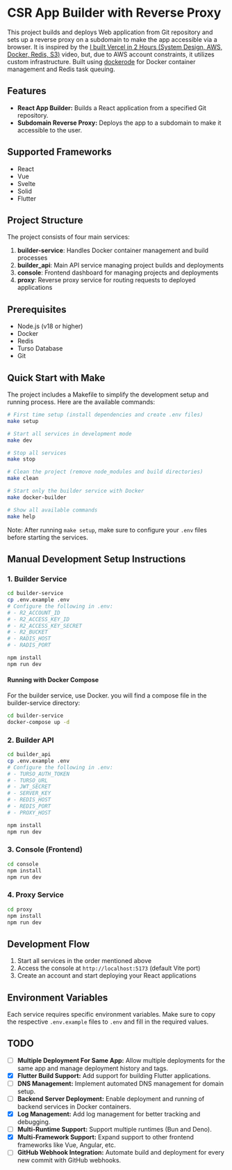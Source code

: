# CSR App Builder with Reverse Proxy

This project builds and deploys Web application from Git
repository and sets up a reverse proxy on a subdomain to make the app accessible via a browser. It is inspired by the [I built Vercel in 2 Hours (System Design, AWS, Docker, Redis, S3)](https://www.youtube.com/watch?v=0A_JpLYG7hM&t=385s)
video, but, due to AWS account constraints, it utilizes custom infrastructure.
Built using [dockerode](https://www.npmjs.com/package/dockerode/v/2.5.5) for Docker container management and Redis task queuing.

## Features
- **React App Builder:** Builds a React application from a specified Git repository.
- **Subdomain Reverse Proxy:** Deploys the app to a subdomain to make it accessible to the user.

## Supported Frameworks
- React
- Vue
- Svelte
- Solid
- Flutter

## Project Structure
The project consists of four main services:

1. **builder-service**: Handles Docker container management and build processes
2. **builder_api**: Main API service managing project builds and deployments
3. **console**: Frontend dashboard for managing projects and deployments
4. **proxy**: Reverse proxy service for routing requests to deployed applications

## Prerequisites
- Node.js (v18 or higher)
- Docker
- Redis
- Turso Database
- Git

## Quick Start with Make

The project includes a Makefile to simplify the development setup and running process. Here are the available commands:

```bash
# First time setup (install dependencies and create .env files)
make setup

# Start all services in development mode
make dev

# Stop all services
make stop

# Clean the project (remove node_modules and build directories)
make clean

# Start only the builder service with Docker
make docker-builder

# Show all available commands
make help
```

Note: After running `make setup`, make sure to configure your `.env` files before starting the services.

## Manual Development Setup Instructions

### 1. Builder Service
```bash
cd builder-service
cp .env.example .env
# Configure the following in .env:
# - R2_ACCOUNT_ID
# - R2_ACCESS_KEY_ID
# - R2_ACCESS_KEY_SECRET
# - R2_BUCKET
# - RADIS_HOST
# - RADIS_PORT

npm install
npm run dev
```
#### Running with Docker Compose
For the builder service, use Docker. you will find a compose file in the builder-service directory:
```bash
cd builder-service
docker-compose up -d
```

### 2. Builder API
```bash
cd builder_api
cp .env.example .env
# Configure the following in .env:
# - TURSO_AUTH_TOKEN
# - TURSO_URL
# - JWT_SECRET
# - SERVER_KEY
# - REDIS_HOST
# - REDIS_PORT
# - PROXY_HOST

npm install
npm run dev
```

### 3. Console (Frontend)
```bash
cd console
npm install
npm run dev
```

### 4. Proxy Service
```bash
cd proxy
npm install
npm run dev
```



## Development Flow
1. Start all services in the order mentioned above
2. Access the console at `http://localhost:5173` (default Vite port)
3. Create an account and start deploying your React applications

## Environment Variables
Each service requires specific environment variables. Make sure to copy the respective `.env.example` files to `.env` and fill in the required values.

## TODO
- [ ] **Multiple Deployment For Same App:** Allow multiple deployments for the same app and manage deployment history and tags.
- [x] **Flutter Build Support:** Add support for building Flutter applications.
- [ ] **DNS Management:** Implement automated DNS management for domain setup.
- [ ] **Backend Server Deployment:** Enable deployment and running of backend services in Docker containers.
- [x] **Log Management:** Add log management for better tracking and debugging.
- [ ] **Multi-Runtime Support:** Support multiple runtimes (Bun and Deno).
- [x] **Multi-Framework Support:** Expand support to other frontend frameworks like Vue, Angular, etc.
- [ ] **GitHub Webhook Integration:** Automate build and deployment for every new commit with GitHub webhooks.
